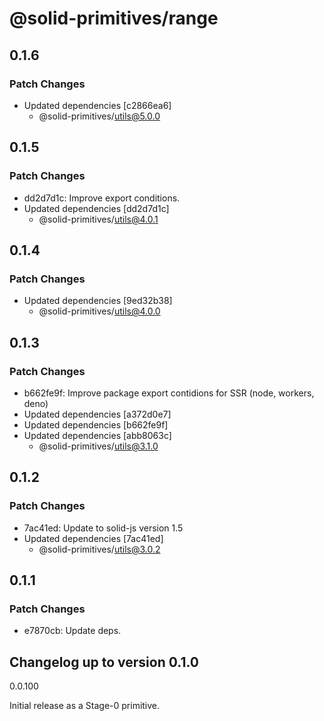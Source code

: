 # @solid-primitives/range

## 0.1.6

### Patch Changes

- Updated dependencies [c2866ea6]
  - @solid-primitives/utils@5.0.0

## 0.1.5

### Patch Changes

- dd2d7d1c: Improve export conditions.
- Updated dependencies [dd2d7d1c]
  - @solid-primitives/utils@4.0.1

## 0.1.4

### Patch Changes

- Updated dependencies [9ed32b38]
  - @solid-primitives/utils@4.0.0

## 0.1.3

### Patch Changes

- b662fe9f: Improve package export contidions for SSR (node, workers, deno)
- Updated dependencies [a372d0e7]
- Updated dependencies [b662fe9f]
- Updated dependencies [abb8063c]
  - @solid-primitives/utils@3.1.0

## 0.1.2

### Patch Changes

- 7ac41ed: Update to solid-js version 1.5
- Updated dependencies [7ac41ed]
  - @solid-primitives/utils@3.0.2

## 0.1.1

### Patch Changes

- e7870cb: Update deps.

## Changelog up to version 0.1.0

0.0.100

Initial release as a Stage-0 primitive.
